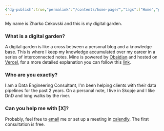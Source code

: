 ```yaml
---
{"dg-publish":true,"permalink":"/contents/home-page/","tags":["Home","gardenEntry","gardenEntry","gardenEntry","gardenEntry","gardenEntry","gardenEntry","gardenEntry","gardenEntry","gardenEntry","gardenEntry","gardenEntry","gardenEntry","gardenEntry","gardenEntry","gardenEntry","gardenEntry","gardenEntry","gardenEntry"],"created":"2023-12-16T22:00:00.564+01:00","updated":"2023-12-26T00:40:40.878+01:00"}
---
```


My name is Zharko Cekovski and this is my digital garden. 

### What is a digital garden? 
A digital garden is like a cross between a personal blog and a knowledge base. 
This is where I keep my knowledge accumulated over my career in a series of interconnected notes. 
Mine is powered by [Obsidian](https://obsidian.md/) and hosted on [Vercel](https://vercel.com/), for a more detailed explanation you can follow this [link](https://github.com/oleeskild/Obsidian-Digital-Garden). 

### Who are you exactly?
I am a Data Engineering Consultant, I'm been helping clients with their data pipelines for the past 2 years. 
On a personal note, I live in Skopje and I like DnD and long walks by the river. 

### Can you help me with [X]?
Probably, feel free to [email](zharkoc@zharconsulting.com) me or set up a meeting in [calendly](https://calendly.com/zharkoc/30min). 
The first consultation is free. 


